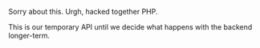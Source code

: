 Sorry about this. Urgh, hacked together PHP.

This is our temporary API until we decide what happens with the backend longer-term.
